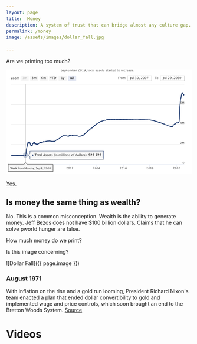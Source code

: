 ```yaml
---
layout: page
title:  Money
description: A system of trust that can bridge almost any culture gap.
permalink: /money
image: /assets/images/dollar_fall.jpg

---
```


Are we printing too much? 

![Money Printer](/assets/images/money_printed.png)

[Yes.](https://www.federalreserve.gov/monetarypolicy/bst_recenttrends.htm)

## Is money the same thing as wealth?
No. This is a common misconception. Wealth is the ability to generate money. Jeff Bezos does not have $100 billion dollars. Claims that he can solve pworld hunger are false.

<!-- What is capitalism? Really? How do markets work? -->

How much money do we print?

Is this image concerning?

![Dollar Fall]({{ page.image }})

### August 1971

With inflation on the rise and a gold run looming, President Richard Nixon's team enacted a plan that ended dollar convertibility to gold and implemented wage and price controls, which soon brought an end to the Bretton Woods System.
[Source](https://www.federalreservehistory.org/essays/gold_convertibility_ends)


# Videos

<!-- {% include list-videos.html tag="money" %} -->

